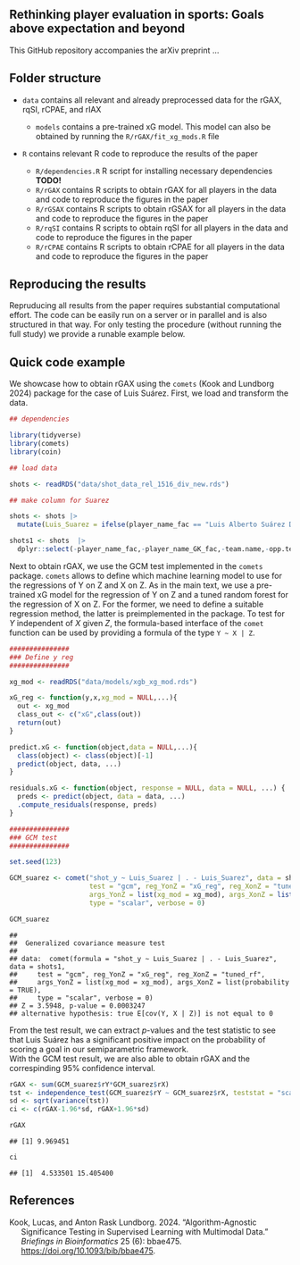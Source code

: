 
## Rethinking player evaluation in sports: Goals above expectation and beyond

This GitHub repository accompanies the arXiv preprint …

## Folder structure

- `data` contains all relevant and already preprocessed data for the
  rGAX, rqSI, rCPAE, and rIAX

  - `models` contains a pre-trained xG model. This model can also be
    obtained by running the `R/rGAX/fit_xg_mods.R` file

- `R` contains relevant R code to reproduce the results of the paper

  - `R/dependencies.R` R script for installing necessary dependencies
    **TODO!**
  - `R/rGAX` contains R scripts to obtain rGAX for all players in the
    data and code to reproduce the figures in the paper
  - `R/rGSAX` contains R scripts to obtain rGSAX for all players in the
    data and code to reproduce the figures in the paper
  - `R/rqSI` contains R scripts to obtain rqSI for all players in the
    data and code to reproduce the figures in the paper
  - `R/rCPAE` contains R scripts to obtain rCPAE for all players in the
    data and code to reproduce the figures in the paper

## Reproducing the results

Repruducing all results from the paper requires substantial
computational effort. The code can be easily run on a server or in
parallel and is also structured in that way. For only testing the
procedure (without running the full study) we provide a runable example
below.

## Quick code example

We showcase how to obtain rGAX using the `comets` (Kook and Lundborg
2024) package for the case of Luis Suárez. First, we load and transform
the data.

``` r
## dependencies

library(tidyverse)
library(comets)
library(coin)

## load data

shots <- readRDS("data/shot_data_rel_1516_div_new.rds")

## make column for Suarez

shots <- shots |>
  mutate(Luis_Suarez = ifelse(player_name_fac == "Luis Alberto Suárez Díaz",1,0))

shots1 <- shots  |>
  dplyr::select(-player_name_fac,-player_name_GK_fac,-team.name,-opp.team.name,-Att)
```

Next to obtain rGAX, we use the GCM test implemented in the `comets`
package. `comets` allows to define which machine learning model to use
for the regressions of Y on Z and X on Z. As in the main text, we use a
pre-trained xG model for the regression of Y on Z and a tuned random
forest for the regression of X on Z. For the former, we need to define a
suitable regression method, the latter is preimplemented in the package.
To test for $Y$ independent of $X$ given $Z$, the formula-based
interface of the `comet` function can be used by providing a formula of
the type `Y ~ X | Z`.

``` r
###############
### Define y reg
###############

xg_mod <- readRDS("data/models/xgb_xg_mod.rds")

xG_reg <- function(y,x,xg_mod = NULL,...){
  out <- xg_mod
  class_out <- c("xG",class(out))
  return(out)
}

predict.xG <- function(object,data = NULL,...){
  class(object) <- class(object)[-1]
  predict(object, data, ...)
}

residuals.xG <- function(object, response = NULL, data = NULL, ...) {
  preds <- predict(object, data = data, ...)
  .compute_residuals(response, preds)
}

###############
### GCM test
###############

set.seed(123)

GCM_suarez <- comet("shot_y ~ Luis_Suarez | . - Luis_Suarez", data = shots1,
                    test = "gcm", reg_YonZ = "xG_reg", reg_XonZ = "tuned_rf",
                    args_YonZ = list(xg_mod = xg_mod), args_XonZ = list(probability = TRUE),
                    type = "scalar", verbose = 0)
```

``` r
GCM_suarez
```

    ## 
    ##  Generalized covariance measure test
    ## 
    ## data:  comet(formula = "shot_y ~ Luis_Suarez | . - Luis_Suarez", data = shots1, 
    ##     test = "gcm", reg_YonZ = "xG_reg", reg_XonZ = "tuned_rf", 
    ##     args_YonZ = list(xg_mod = xg_mod), args_XonZ = list(probability = TRUE), 
    ##     type = "scalar", verbose = 0)
    ## Z = 3.5948, p-value = 0.0003247
    ## alternative hypothesis: true E[cov(Y, X | Z)] is not equal to 0

From the test result, we can extract $p$-values and the test statistic
to see that Luis Suárez has a significant positive impact on the
probability of scoring a goal in our semiparametric framework.  
With the GCM test result, we are also able to obtain rGAX and the
correspinding 95% confidence interval.

``` r
rGAX <- sum(GCM_suarez$rY*GCM_suarez$rX)
tst <- independence_test(GCM_suarez$rY ~ GCM_suarez$rX, teststat = "scalar")
sd <- sqrt(variance(tst))
ci <- c(rGAX-1.96*sd, rGAX+1.96*sd)

rGAX
```

    ## [1] 9.969451

``` r
ci
```

    ## [1]  4.533501 15.405400

## References

<div id="refs" class="references csl-bib-body hanging-indent"
entry-spacing="0">

<div id="ref-kook24comets" class="csl-entry">

Kook, Lucas, and Anton Rask Lundborg. 2024. “Algorithm-Agnostic
Significance Testing in Supervised Learning with Multimodal Data.”
*Briefings in Bioinformatics* 25 (6): bbae475.
<https://doi.org/10.1093/bib/bbae475>.

</div>

</div>
